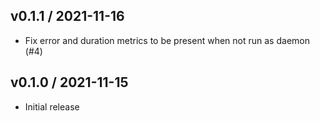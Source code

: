 ## v0.1.1 / 2021-11-16

* Fix error and duration metrics to be present when not run as daemon (#4)

## v0.1.0 / 2021-11-15

* Initial release
